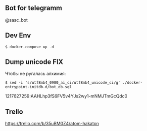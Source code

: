 ## Bot for telegramm

@sasc_bot

## Dev Env 

```shell script
$ docker-compose up -d
```

## Dump unicode FIX

Чтобы не ругалась алхимия:
```shell script
$ sed -i 's/utf8mb4_0900_ai_ci/utf8mb4_unicode_ci/g' ./docker-entrypoint-initdb.d/bot_db.sql
```

1217627259:AAHLhp3fS6FV5v4YJs2wy1-mNMJTmGcQdc0

## Trello
https://trello.com/b/35uBM0Z4/atom-hakaton
